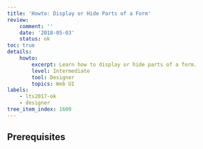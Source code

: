 ```yaml
---
title: 'Howto: Display or Hide Parts of a Form'
review:
    comment: ''
    date: '2018-05-03'
    status: ok
toc: true
details:
    howto:
        excerpt: Learn how to display or hide parts of a form.
        level: Intermediate
        tool: Designer
        topics: Web UI
labels:
    - lts2017-ok
    - designer
tree_item_index: 1600
---
```


<!-- Introduction -->


## Prerequisites
